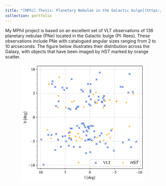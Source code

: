 ```yaml
---
title: "[MPhil Thesis: Planetary Nebulae in the Galactic bulge](https://sytan177.github.io/docs/HKU_Master_Thesis___TAN__Shuyu-Final.pdf)"
collection: portfolio
---
```


My MPhil project is based on an excellent set of VLT observations of 136 planetary nebulae (PNe) located in the Galactic bulge (PI: Rees). These observations include PNe with catalogued angular sizes ranging from 2 to 10 arcseconds. The figure below illustrates their distribution across the Galaxy, with objects that have been imaged by _HST_ marked by orange scatter.
<p align='center'><img src='/images/obs_dist.png' width='400'></p>

